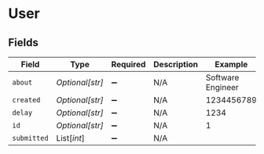 # User


## Fields

| Field              | Type               | Required           | Description        | Example            |
| ------------------ | ------------------ | ------------------ | ------------------ | ------------------ |
| `about`            | *Optional[str]*    | :heavy_minus_sign: | N/A                | Software Engineer  |
| `created`          | *Optional[str]*    | :heavy_minus_sign: | N/A                | 1234456789         |
| `delay`            | *Optional[str]*    | :heavy_minus_sign: | N/A                | 1234               |
| `id`               | *Optional[str]*    | :heavy_minus_sign: | N/A                | 1                  |
| `submitted`        | List[*int*]        | :heavy_minus_sign: | N/A                |                    |